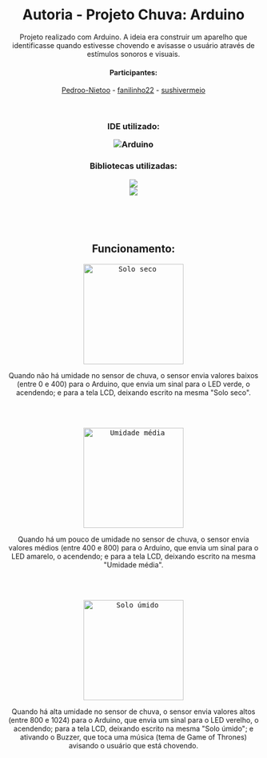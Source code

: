 <div align="center">
  <h1> Autoria - Projeto Chuva: Arduino </h1>
  <p> Projeto realizado com Arduino. A ideia era construir um aparelho que identificasse quando estivesse chovendo e avisasse o usuário através de estímulos sonoros e visuais. </p>
  
  <h4> Participantes: </h4>
  
  [Pedroo-Nietoo](https://github.com/Pedroo-Nietoo) -
  [fanilinho22](https://github.com/fanilinho22) -
  [sushivermeio](https://github.com/sushivermeio)
  
  <br>
    
  <h3> IDE utilizado: </p>
  <img alt="Arduino" src="https://img.shields.io/badge/Arduino-22272e?style=for-the-badge&logo=Arduino&logoColor=00979D"/>

  <br>

  <h3> Bibliotecas utilizadas: </h3>
  <img src="https://www.ardu-badge.com/badge/LiquidCrystal%20I2C.svg"/><br>
  <img src="https://www.ardu-badge.com/badge/Wire.svg"/><br><br>
  
  <br><br>

  <h2> Funcionamento: </h3>
  
  <kbd><img height="200em" alt="Solo seco" src="https://user-images.githubusercontent.com/102625628/176669479-da0fd586-3f60-4da9-9f93-a3ce8b3456bf.jpeg"/></kbd>
  
  <p> Quando não há umidade no sensor de chuva, o sensor envia valores baixos (entre 0 e 400) para o Arduino, que envia um sinal para o LED verde, o acendendo; e para a tela LCD, deixando escrito na mesma "Solo seco". </p>
  <br><br>
  
  <kbd><img height="200em" alt="Umidade média" src="https://user-images.githubusercontent.com/102625628/176671787-4817b68b-9531-4553-83c3-45c8d6100d33.jpg"/></kbd>
  <p> Quando há um pouco de umidade no sensor de chuva, o sensor envia valores médios (entre 400 e 800) para o Arduino, que envia um sinal para o LED amarelo, o acendendo; e para a tela LCD, deixando escrito na mesma "Umidade média". </p>
  <br><br>
  
  <kbd><img height="200em" alt="Solo úmido" src="https://user-images.githubusercontent.com/102625628/176669302-089fdffc-8e1f-4765-9aca-6ba8cab9b509.jpeg"/></kbd>
  <p> Quando há alta umidade no sensor de chuva, o sensor envia valores altos (entre 800 e 1024) para o Arduino, que envia um sinal para o LED verelho, o acendendo; para a tela LCD, deixando escrito na mesma "Solo úmido"; e ativando o Buzzer, que toca uma música (tema de Game of Thrones) avisando o usuário que está chovendo. </p>
</div>
